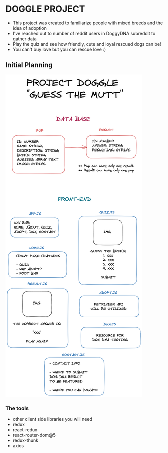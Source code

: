# DOGGLE PROJECT 

- This project was created to familiarize people with mixed breeds and the idea of adoption
- I've reached out to number of reddit users in DoggyDNA subreddit to gather data
- Play the quiz and see how friendly, cute and loyal rescued dogs can be!
- You can't buy love but you can rescue love :)

## Initial Planning

<img src="./public/doggle.png">


### The tools

- other client side libraries you will need
- redux
- react-redux
- react-router-dom@5
- redux-thunk
- axios


